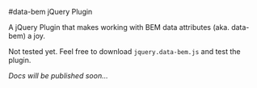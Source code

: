 #data-bem jQuery Plugin

A jQuery Plugin that makes working with BEM data attributes (aka. data-bem) a joy.

Not tested yet. Feel free to download `jquery.data-bem.js` and test the plugin.

*Docs will be published soon...*
